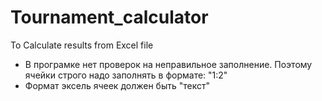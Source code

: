 # Tournament_calculator
To Calculate results from Excel file


- В програмке нет проверок на неправильное заполнение. Поэтому ячейки строго надо заполнять в формате: "1:2"
- Формат эксель ячеек должен быть "текст" 
